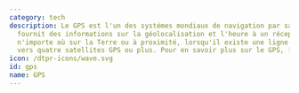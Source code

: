 ```yaml
---
category: tech
description: Le GPS est l'un des systémes mondiaux de navigation par satellite qui
  fournit des informations sur la géolocalisation et l'heure à un récepteur GPS situé
  n'importe où sur la Terre ou à proximité, lorsqu'il existe une ligne de visée dégagée
  vers quatre satellites GPS ou plus. Pour en savoir plus sur le GPS, [cliquez ici](https://fr.wikipedia.org/wiki/Global_Positioning_System).
icon: /dtpr-icons/wave.svg
id: gps
name: GPS
---
```

